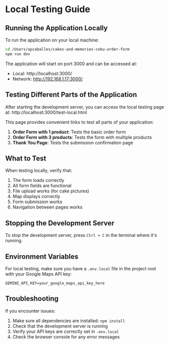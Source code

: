# Local Testing Guide

## Running the Application Locally

To run the application on your local machine:

```bash
cd /Users/apcaballes/cakes-and-memories-cebu-order-form
npm run dev
```

The application will start on port 3000 and can be accessed at:
- Local: http://localhost:3000/
- Network: http://192.168.1.17:3000/

## Testing Different Parts of the Application

After starting the development server, you can access the local testing page at:
http://localhost:3000/test-local.html

This page provides convenient links to test all parts of your application:

1. **Order Form with 1 product**: Tests the basic order form
2. **Order Form with 3 products**: Tests the form with multiple products
3. **Thank You Page**: Tests the submission confirmation page

## What to Test

When testing locally, verify that:

1. The form loads correctly
2. All form fields are functional
3. File upload works (for cake pictures)
4. Map displays correctly
5. Form submission works
6. Navigation between pages works

## Stopping the Development Server

To stop the development server, press `Ctrl + C` in the terminal where it's running.

## Environment Variables

For local testing, make sure you have a `.env.local` file in the project root with your Google Maps API key:

```
GEMINI_API_KEY=your_google_maps_api_key_here
```

## Troubleshooting

If you encounter issues:

1. Make sure all dependencies are installed: `npm install`
2. Check that the development server is running
3. Verify your API keys are correctly set in `.env.local`
4. Check the browser console for any error messages